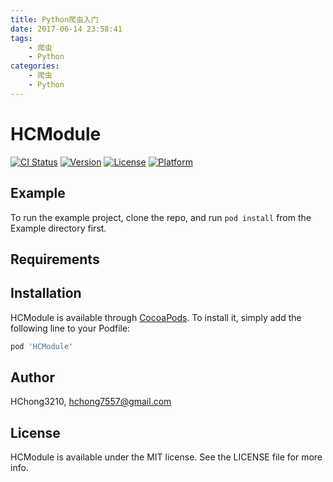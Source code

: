 ```yaml
---
title: Python爬虫入门
date: 2017-06-14 23:58:41
tags:
    - 爬虫
    - Python
categories:
    - 爬虫
    - Python
---
```


# HCModule

[![CI Status](http://img.shields.io/travis/HChong3210/HCModule.svg?style=flat)](https://travis-ci.org/HChong3210/HCModule)
[![Version](https://img.shields.io/cocoapods/v/HCModule.svg?style=flat)](http://cocoapods.org/pods/HCModule)
[![License](https://img.shields.io/cocoapods/l/HCModule.svg?style=flat)](http://cocoapods.org/pods/HCModule)
[![Platform](https://img.shields.io/cocoapods/p/HCModule.svg?style=flat)](http://cocoapods.org/pods/HCModule)

## Example

To run the example project, clone the repo, and run `pod install` from the Example directory first.

## Requirements

## Installation

HCModule is available through [CocoaPods](http://cocoapods.org). To install
it, simply add the following line to your Podfile:

```ruby
pod 'HCModule'
```

## Author

HChong3210, hchong7557@gmail.com

## License

HCModule is available under the MIT license. See the LICENSE file for more info.





